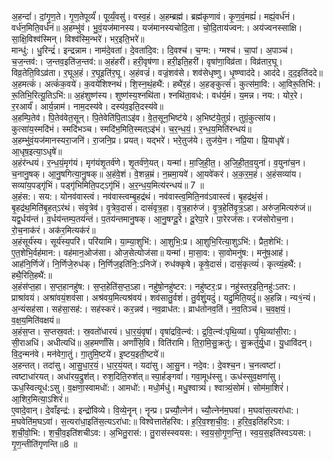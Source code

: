

  
अ॒हन्दां॑। दां॒गृ॒ण॒ते। गृ॒ण॒तेपूर्व्यं॑। पूर्व्यं॒वसु॑। वस्व॒हं। अ॒हम्ब्रह्म॑। ब्रह्म॑कृणावं। कृ॒ण॒वं॒मह्यं॑। मह्यं॒वर्ध॑नं। वर्ध॑न॒मिति॒वर्ध॑नं॥ अ॒हम्भु॑वं। भु॒वं॒यज॑मानस्य। यज॑मानस्यचोदि॒ता। चो॒दि॒ताय॑ज्वन:। अय॑ज्वनस्साक्षि। सा॒क्षि॒विश्व॑स्मिन्। विश्व॑स्मि॒न्भरे॑। भर॒इति॒भरे॑॥  
मान्धु॑:। धु॒रिन्द्रं॑। इन्द्रन्नाम। नाम॑दे॒वता॑। दे॒वता॑दि॒व:। दि॒वश्च॑। च॒ग्म:। ग्मश्च॑। चा॒पां। अ॒पाञ्च॑। च॒ज॒न्तव॑:। ज॒न्तव॒इति॑ज॒न्तव॑:॥ अ॒हंहरी॑। हरी॒वृष॑णा। हरी॒इति॒हरी॑। वृषा॑णा॒विव्र॑ता। विव्र॑तार॒घू। विव्र॒तेति॒विऽव्र॑ता। र॒घूअ॒हं। र॒घूइति॑र॒घू। अ॒हंवज्रं॑। वज्रं॒शव॑से। शव॑सेधृष्णु। धृ॒ष्ण्वाद॑दे। आद॑दे। द॒द॒इति॑ददे॥  
अ॒हमत्कं॑। अत्कं॑क॒वये॑। क॒वये॑शिश्नथं। शि॒स्न॒थं॒हथै॑:। हथै॑र॒हं। अ॒हङ्कुत्सं॑। कुत्स॑मा॒वि:। आ॒विरू॒तिभि॑:। रू॒तिभि॒रित्यू॒तिऽभि॑:॥ अ॒हंशुष्ण॑स्य। शुष्ण॑स्य॒श्नथि॑ता। श्नथि॑ता॒वध॑:। वध॑र्य॒मं। य॒मन्न। नय:। योर॒रे। र॒रआर्यं॑। आर्य॒न्नाम॑। नाम॒दस्य॑वे। दस्य॑व॒इति॒दस्य॑वे॥  
अ॒हम्पि॒तेव॑। पि॒तेव॑वेत॒सून्। पि॒तेवेति॑पि॒ताऽइ॑व। वे॒त॒सून॒भिष्ट॑ये। अ॒भिष्ट॑ये॒तुग्रं॑। तुग्रं॒कुत्सा॑य। कुत्सा॑य॒स्मदि॑भं। स्मदि॑भञ्च। स्मदि॑भ॒मिति॒स्मत्ऽइ॑भं। च॒र॒न्ध॒यं॒। र॒न्ध॒य॒मिति॑रन्धयं॥ अ॒हम्भु॑वं॒यज॑मानस्यरा॒जनि॑। रा॒जनि॒प्र। प्रयत्। यद्भरे॑। भरे॒तुज॑ये। तुज॑ये॒न। नप्रि॒या। प्रि॒याधृषे॑। आ॒धृष॒इत्या॒ऽधृषे॑॥  
अ॒हंर॑न्धयं। र॒न्ध॒यं॒मृग॑यं। मृग॑यंशृ॒तर्व॑णे। शृ॒तर्व॑णे॒यत्। यन्मा॑। मा॒जि॒ही॒त॒। अ॒जि॒ही॒त॒व॒युना॑। व॒युना॑च॒न। च॒नानु॒षक्। आ॒नु॒षगित्या॒नु॒षक्॥ अ॒हंवे॒शं। वे॒शन्न॒म्रं। न॒म्रमा॒यवे॑। आ॒यवे॑करं। अ॒क॒र॒म॒हं। अ॒हंसव्या॑य। सव्या॑य॒पड्गृ॑भिं। पड्गृ॑भिमिति॒पट्ऽगृ॑भिं। अ॒र॒न्ध॒य॒मित्य॑रन्धयं॥ 7 ॥  
अ॒हंस:। सय:। योनव॑वास्त्वं। नव॑वास्त्वम्बृ॒हद्र॑थं। नव॑वास्त्व॒मिति॒नव॑ऽवास्त्वं। बृ॒हद्र॑थं॒सं। बृ॒हद्र॑थ॒मिति॑बृ॒हत्ऽर॑थं। संवृ॒त्रेव॑। वृ॒त्रेव॒दासं॑। दासं॑वृत्र॒हा। वृ॒त्र॒हारु॑जं। वृ॒त्र॒हेति॑वृ॒त्र॒ऽहा। अरु॑ज॒मित्यरु॑जं॥ यद्व॒र्धय॑न्तं। व॒र्धय॑न्तम्प॒तय॑न्तं। प॒तय॑न्तमानु॒षक्। आ॒नु॒षग्दू॒रे। दू॒रेपा॒रे। पा॒रेरज॑सः। रज॑सोरोच॒ना। रो॒च॒नाक॑रं। अक॑र॒मित्यक॑रं॥  
अ॒हंसूर्य॑स्य। सूर्य॑स्य॒परि॑। परि॑यामि। या॒म्या॒शुभि॑:। आ॒शुभि॒:प्र। आ॒शुभि॒रित्या॒शुऽभि॑:। प्रैत॒शेभि॑:। ए॒त॒शेभि॒र्वह॑मान:। वह॑मान॒ओज॑सा। ओज॒सेत्योज॑सा॥ यन्मा॑। मा॒सा॒व:। सा॒वोमनु॑ष:। मनु॑ष॒आह॑। आह॑नि॒र्णिजे॑। नि॒र्णिजे॒रुध॑क्। नि॒र्णिज॒इति॑नि॒:ऽनिजे॑। रुध॑क्कृषे। कृ॒षे॒दासं॑। दासं॒कृत्व्यं॑। कृत्व्यं॒हथै॑:। हथै॒रिति॒हथै॑:॥  
अ॒हंस॑प्त॒हा। स॒प्त॒हानहु॑ष:। स॒प्त॒हेति॑स॒प्त॒ऽहा। नहु॑षो॒नहु॑ष्टर:। नहु॑ष्टर॒:प्र। नहु॑स्तर॒इति॒नहु॑:ऽतर:। प्राश्रा॑वयं। अश्रा॑वयं॒शव॑सा। अश्र॑वय॒मित्यश्र॑वयं। शव॑सातु॒र्वशं॑। तु॒र्वशुं॒यदुं॑। यदु॒मिति॒यदुं॑॥ अ॒हन्नि। न्य१॒॑न्यं। अ॒न्यंसह॑सा। सह॑सा॒सह॑:। सह॑स्करं। कर॒न्नव॑। नव॒व्राध॑त:। व्राध॑तोनव॒तिं। न॒व॒तिञ्च॑। च॒व॒क्ष॒यं॒। व॒क्ष॒य॒मिति॑वक्षयं॥  
अ॒हंस॒प्त। स॒प्तस्र॒वत॑:। स्र॒वतो॑धारयं। धा॒र॒यं॒वृषा॑। वृषा॑द्रवि॒त्न्व॑:। द्र॒वि॒त्न्व॑:पृथि॒व्यां। पृ॒थि॒व्यांसी॒रा:। सी॒राअधि॑। अधीत्यधि॑॥ अ॒हमर्णां॑सि। अर्णां॑सि॒वि। विति॑रामि। ति॒रा॒मि॒सु॒क्रतु॑:। सु॒क्रतु॑र्यु॒धा। यु॒धावि॑दन्। वि॒द॒न्मन॑वे। मन॑वेगा॒तुं। गा॒तुमि॒ष्टये॑। इ॒ष्टय॒इती॒ष्टये॑॥  
अ॒हन्तत्। तदा॑सु। आ॒सु॒धा॒र॒यं॒। धा॒र॒यं॒यत्। यदा॑सु। आ॒सु॒न। नदे॒व:। दे॒वश्च॒न। च॒नत्वष्टा॑। त्वष्टाधा॑रयत्। अधा॑रय॒द्रुश॑त्। रुश॒दिति॒रुश॑त्॥ स्पा॒र्हङ्गवां॑। गवा॒मूध॑स्सु। ऊध॑स्सुव॒क्षणा॑सु। ऊध॒स्वित्यूध॑:ऽसु। व॒क्षणा॒स्वामधो॑:। आमधो॑:। मधो॒र्मधु॑। मधु॒श्वात्र्यं॑। श्वात्र्यं॒सोमं॑। सोम॑मा॒शिरं॑। आ॒शिर॒मित्या॒ऽशिरं॑॥  
ए॒वादे॒वान्। दे॒वाँइन्द्र॑:। इन्द्रो॑विव्ये। वि॒व्ये॒नॄन्। नॄन्प्र। प्रच्यौ॒त्नेन॑। च्यौ॒त्नेन॑म॒घवा॑। म॒घवा॑स॒त्यरा॑धा:। म॒घवेति॑म॒घऽवा॑। स॒त्यरा॑धा॒इति॑स॒त्यऽरा॑धा:॥ विश्वेत्ताते॑हरिव:। ह॒रि॒व॒श्श॒ची॒व॒:। ह॒रि॒व॒इति॑हरिऽव:। श॒ची॒वो॒भि:। श॒ची॒व॒इति॑शचीऽव:। अ॒भितु॒रास॑:। तु॒रास॑स्स्वयस:। स्व॒य॒सो॒गृ॒ण॒न्ति॒। स्व॒य॒स॒इति॑स्वऽयस:। गृ॒ण॒न्तीति॑गृणन्ति॥8 ॥  

